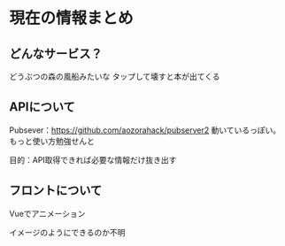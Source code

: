# 現在の情報まとめ
## どんなサービス？
どうぶつの森の風船みたいな
タップして壊すと本が出てくる

## APIについて
Pubsever：https://github.com/aozorahack/pubserver2
動いているっぽい。もっと使い方勉強せんと

目的：API取得できれば必要な情報だけ抜き出す

## フロントについて
Vueでアニメーション

イメージのようにできるのか不明

